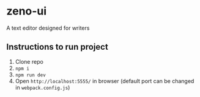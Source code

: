 # zeno-ui
A text editor designed for writers

## Instructions to run project

1. Clone repo
2. `npm i`
3. `npm run dev`
4. Open `http://localhost:5555/` in browser (default port can be changed in `webpack.config.js`)
